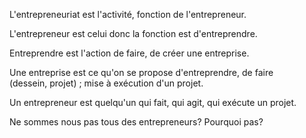 L'entrepreneuriat est l'activité, fonction de l'entrepreneur.

L'entrepreneur est celui donc la fonction est d'entreprendre.

Entreprendre est l'action de faire, de créer une entreprise.

Une entreprise est ce qu'on se propose d'entreprendre, de faire (dessein, projet) ; mise à exécution d'un projet.

Un entrepreneur est quelqu'un qui fait, qui agit, qui exécute un projet.

Ne sommes nous pas tous des entrepreneurs? Pourquoi pas?
